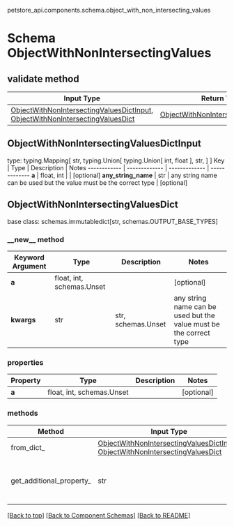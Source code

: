 petstore_api.components.schema.object_with_non_intersecting_values
# Schema ObjectWithNonIntersectingValues

## validate method
Input Type | Return Type | Notes
------------ | ------------- | -------------
[ObjectWithNonIntersectingValuesDictInput](#objectwithnonintersectingvaluesdictinput), [ObjectWithNonIntersectingValuesDict](#objectwithnonintersectingvaluesdict) | [ObjectWithNonIntersectingValuesDict](#objectwithnonintersectingvaluesdict) |

## ObjectWithNonIntersectingValuesDictInput
type: typing.Mapping[
    str,
    typing.Union[
        typing.Union[
            int,
            float
        ],
        str,
    ]
]
Key | Type |  Description | Notes
------------ | ------------- | ------------- | -------------
**a** | float, int |  | [optional]
**any_string_name** | str | any string name can be used but the value must be the correct type | [optional]

## ObjectWithNonIntersectingValuesDict
base class: schemas.immutabledict[str, schemas.OUTPUT_BASE_TYPES]

### &lowbar;&lowbar;new&lowbar;&lowbar; method
Keyword Argument | Type | Description | Notes
---------------- | ---- | ----------- | -----
**a** | float, int, schemas.Unset |  | [optional]
**kwargs** | str | str, schemas.Unset | any string name can be used but the value must be the correct type | [optional] typed value is accessed with the get_additional_property_ method

### properties
Property | Type | Description | Notes
-------- | ---- | ----------- | -----
**a** | float, int, schemas.Unset |  | [optional]

### methods
Method | Input Type | Return Type | Notes
------ | ---------- | ----------- | ------
from_dict_ | [ObjectWithNonIntersectingValuesDictInput](#objectwithnonintersectingvaluesdictinput), [ObjectWithNonIntersectingValuesDict](#objectwithnonintersectingvaluesdict) | [ObjectWithNonIntersectingValuesDict](#objectwithnonintersectingvaluesdict) | a constructor
get_additional_property_ | str | str, schemas.Unset | provides type safety for additional properties

[[Back to top]](#top) [[Back to Component Schemas]](../../../README.md#Component-Schemas) [[Back to README]](../../../README.md)
